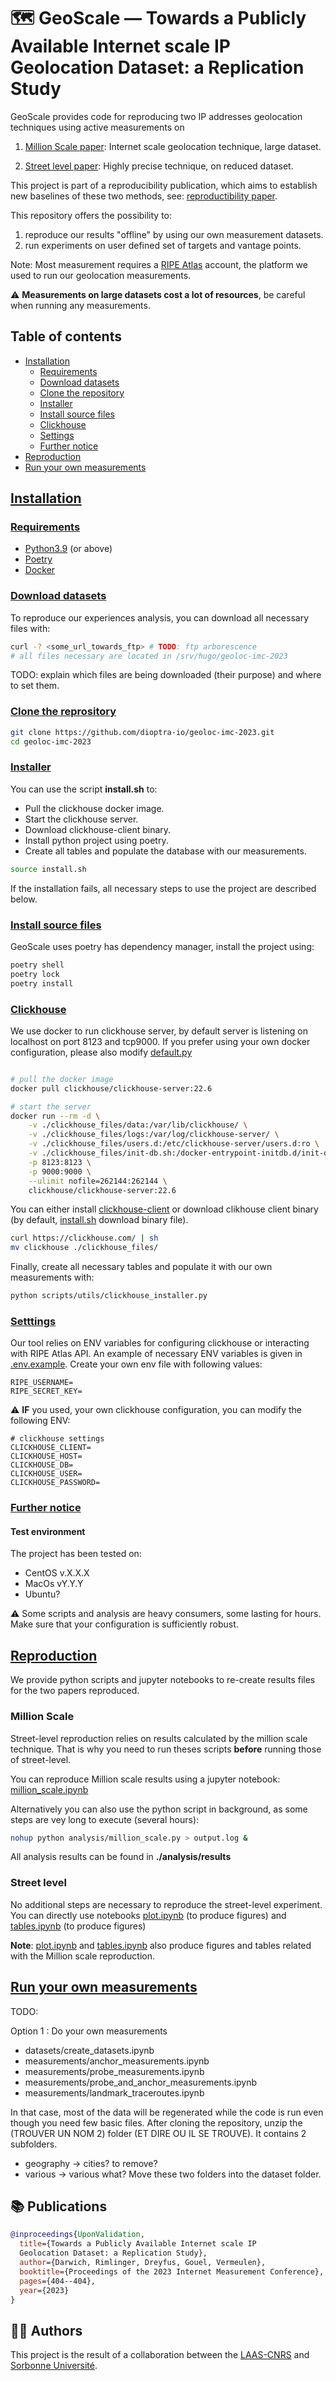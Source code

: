 #  🗺️ GeoScale — Towards a Publicly Available Internet scale IP Geolocation Dataset: a Replication Study
GeoScale provides code for reproducing two IP addresses geolocation techniques using active measurements on

1. [Million Scale paper](https://dl.acm.org/doi/abs/10.1145/2398776.2398790?casa_token=8VDXwdGxNbAAAAAA:Aj5Sob6bUjhA0PX4fwtc_5uYZqFQv6iVRH8d_eoW98FA-fdjIJilue0NjZrMEcIimuAF9jeywJr_gQ): Internet scale geolocation technique, large dataset.

2. [Street level paper](https://www.usenix.org/legacy/event/nsdi11/tech/full_papers/Wang_Yong.pdf): Highly precise technique, on reduced dataset.

This project is part of a reproducibility publication, which aims to establish new baselines of these two methods, see: [reproductibility paper](). 

This repository offers the possibility to: 
1. reproduce our results "offline" by using our own measurement datasets.
2. run experiments on user defined set of targets and vantage points.

Note: Most measurement requires a [RIPE Atlas](https://access.ripe.net/registration) account, the platform we used to run our geolocation measurements.

⚠️ **Measurements on large datasets cost a lot of resources**, be careful when running any measurements.


## Table of contents

- [Installation](#installation)
  - [Requirements](#requirements)
  - [Download datasets](#download-datasets)
  - [Clone the repository](#clone-the-repository)
  - [Installer](#installer)
  - [Install source files](#install-source-files)
  - [Clickhouse](#clickhouse)
  - [Settings](#settings)
  - [Further notice](#further-notice)
- [Reproduction](#reproduction)
- [Run your own measurements](#run-your-own-measurements)

## [Installation](#installation)

### [Requirements](#requirements)

- [Python3.9](https://www.python.org/downloads/) (or above)
- [Poetry](https://python-poetry.org/docs/)
- [Docker](https://docs.docker.com/engine/install/)


### [Download datasets](#download-datasets)

To reproduce our experiences analysis, you can download all necessary files with:
```bash
curl -? <some_url_towards_ftp> # TODO: ftp arborescence
# all files necessary are located in /srv/hugo/geoloc-imc-2023
```
TODO: explain which files are being downloaded (their purpose) and where to set them.

### [Clone the reprository](#clone-the-repository)

```bash
git clone https://github.com/dioptra-io/geoloc-imc-2023.git
cd geoloc-imc-2023
```

### [Installer](#installer)

You can use the script **install.sh** to:
- Pull the clickhouse docker image.
- Start the clickhouse server.
- Download clickhouse-client binary.
- Install python project using poetry.
- Create all tables and populate the database with our measurements.

```bash
source install.sh
```
If the installation fails, all necessary steps to use the project are described below.

### [Install source files](#install-source-files)

GeoScale uses poetry has dependency manager, install the project using:
```bash
poetry shell
poetry lock
poetry install
```

### [Clickhouse](#clickhouse)

We use docker to run clickhouse server, by default server is listening on localhost on port 8123 and tcp9000. If you prefer using your own docker configuration, please also modify [default.py](default.py)
```bash

# pull the docker image
docker pull clickhouse/clickhouse-server:22.6

# start the server
docker run --rm -d \
    -v ./clickhouse_files/data:/var/lib/clickhouse/ \
    -v ./clickhouse_files/logs:/var/log/clickhouse-server/ \
    -v ./clickhouse_files/users.d:/etc/clickhouse-server/users.d:ro \
    -v ./clickhouse_files/init-db.sh:/docker-entrypoint-initdb.d/init-db.sh \
    -p 8123:8123 \
    -p 9000:9000 \
    --ulimit nofile=262144:262144 \
    clickhouse/clickhouse-server:22.6
```

You can either install [clickhouse-client](https://clickhouse.com/docs/en/install) or download clikhouse client binary (by default, [install.sh](install.sh) download binary file).
```bash
curl https://clickhouse.com/ | sh
mv clickhouse ./clickhouse_files/
```

Finally, create all necessary tables and populate it with our own measurements with:
```bash
python scripts/utils/clickhouse_installer.py 
```


### [Setttings](#settings)

Our tool relies on ENV variables for configuring clickhouse or interacting with RIPE Atlas API.
An example of necessary ENV variables is given in [.env.example](.env.example). Create your own
env file with following values:
```.env
RIPE_USERNAME=
RIPE_SECRET_KEY=
```

⚠️ **IF** you used, your own clickhouse configuration, you can modify the following ENV:
```
# clickhouse settings
CLICKHOUSE_CLIENT=
CLICKHOUSE_HOST=
CLICKHOUSE_DB=
CLICKHOUSE_USER=
CLICKHOUSE_PASSWORD=
```
### [Further notice](#notice)

#### Test environment

The project has been tested on:
- CentOS v.X.X.X
- MacOs vY.Y.Y
- Ubuntu?


⚠️ Some scripts and analysis are heavy consumers, some lasting for hours. Make sure that your configuration is sufficiently robust.


## [Reproduction](#reproduction)

We provide python scripts and jupyter notebooks to re-create results files for the two papers reproduced.

### Million Scale

Street-level reproduction relies on results calculated by the million scale technique. That is why you need to run theses scripts **before** running those
of street-level. 

You can reproduce Million scale results using a jupyter notebook: [million_scale.ipynb](./analysis/million_scale.ipynb)

Alternatively you can also use the python script in background, as some steps are vey long to execute (several hours):
```bash
nohup python analysis/million_scale.py > output.log &
```

All analysis results can be found in **./analysis/results**

### Street level

No additional steps are necessary to reproduce the street-level experiment. You can directly
use notebooks [plot.ipynb](./analysis/plot.ipynb) (to produce figures) and [tables.ipynb](./analysis/tables.ipynb) (to produce figures)

**Note**: [plot.ipynb](./analysis/plot.ipynb) and [tables.ipynb](./analysis/tables.ipynb) also produce figures and tables related with the Million scale reproduction.
 
## [Run your own measurements](#run-your-own-measurements)

TODO:

Option 1 : Do your own measurements
- datasets/create_datasets.ipynb
- measurements/anchor_measurements.ipynb
- measurements/probe_measurements.ipynb
- measurements/probe_and_anchor_measurements.ipynb
- measurements/landmark_traceroutes.ipynb

In that case, most of the data will be regenerated while the code is run even though you need few basic files.
After cloning the repository, unzip the (TROUVER UN NOM 2) folder (ET DIRE OU IL SE TROUVE). It contains 2 subfolders.
- geography -> cities? to remove? 
- various -> various what?
Move these two folders into the dataset folder.

## 📚 Publications

```bibtex
@inproceedings{UponValidation,
  title={Towards a Publicly Available Internet scale IP
  Geolocation Dataset: a Replication Study},
  author={Darwich, Rimlinger, Dreyfus, Gouel, Vermeulen},
  booktitle={Proceedings of the 2023 Internet Measurement Conference},
  pages={404--404},
  year={2023}
}
```


## 🧑‍💻 Authors

This project is the result of a collaboration between the [LAAS-CNRS](https://www.laas.fr/public/) and [Sorbonne Université](https://www.sorbonne-universite.fr/).

